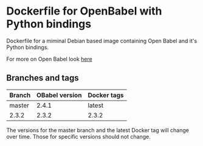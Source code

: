 # Dockerfile for OpenBabel with Python bindings 

Dockerfile for a miminal Debian based image containing Open Babel and it's Python bindings.

For more on Open Babel look [here](http://openbabel.org/)

## Branches and tags

| Branch | OBabel version | Docker tags |
|--------|----------------|-------------|
| master | 2.4.1          | latest      |
| 2.3.2  | 2.3.2          | 2.3.2       |

The versions for the master branch and the latest Docker tag will change over time. Those for specific versions should not change. 

